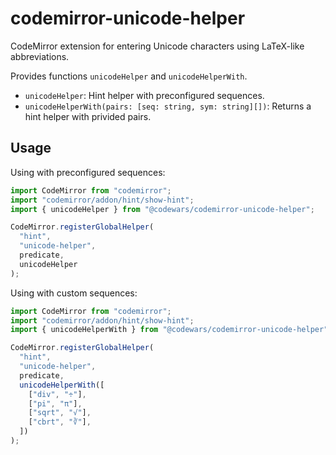 # codemirror-unicode-helper

CodeMirror extension for entering Unicode characters using LaTeX-like abbreviations.

Provides functions `unicodeHelper` and `unicodeHelperWith`.

- `unicodeHelper`: Hint helper with preconfigured sequences.
- `unicodeHelperWith(pairs: [seq: string, sym: string][])`: Returns a hint helper with privided pairs.

## Usage

Using with preconfigured sequences:

```javascript
import CodeMirror from "codemirror";
import "codemirror/addon/hint/show-hint";
import { unicodeHelper } from "@codewars/codemirror-unicode-helper";

CodeMirror.registerGlobalHelper(
  "hint",
  "unicode-helper",
  predicate,
  unicodeHelper
);
```

Using with custom sequences:

```javascript
import CodeMirror from "codemirror";
import "codemirror/addon/hint/show-hint";
import { unicodeHelperWith } from "@codewars/codemirror-unicode-helper";

CodeMirror.registerGlobalHelper(
  "hint",
  "unicode-helper",
  predicate,
  unicodeHelperWith([
    ["div", "÷"],
    ["pi", "π"],
    ["sqrt", "√"],
    ["cbrt", "∛"],
  ])
);
```
